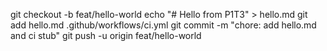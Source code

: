 git checkout -b feat/hello-world
echo "# Hello from P1T3" > hello.md
git add hello.md .github/workflows/ci.yml
git commit -m "chore: add hello.md and ci stub"
git push -u origin feat/hello-world

